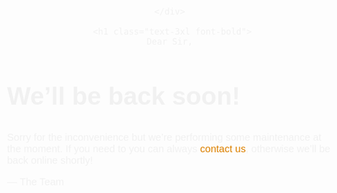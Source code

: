 <html>
<head>
  <meta charset="UTF-8">
  <meta name="viewport" content="width=device-width, initial-scale=1.0">
  <script src="https://cdn.tailwindcss.com"></script>
    <style>
      body { text-align: center; padding: 20px; font: 20px Helvetica, sans-serif; color: rgb(241, 241, 241); }
      @media (min-width: 768px){
        body{ padding-top: 150px; }
      }
      h1 { font-size: 50px; }
      article { display: block; text-align: left; max-width: 650px; margin: 0 auto; }
      a { color: #dc8100; text-decoration: none; }
      a:hover { color: #333; text-decoration: none; }
    </style>
  </head>
  <body>
    <div class="bg">
      <style>
        body
        {
          background-image:url("https://img.freepik.com/premium-vector/abstract-technology-background-science-connecting-technology_42705-96.jpg")
        }
      </style>
     
    </div>
 
     <h1 class="text-3xl font-bold">
    Dear Sir,
  </h1>
    <article>
        <h1 class="text-1xl font-bold text-amber-400">We&rsquo;ll be back soon!</h1>
        <div>
            <p>Sorry for the inconvenience but we&rsquo;re performing some maintenance at the moment. If you need to you can always <a href="mailto:nepalprabhat21@gmail.com">contact us</a>, otherwise we&rsquo;ll be back online shortly!</p>
            <p class="text-lime-400">&mdash; The Team</p>
        </div>
    </article>
  </body>
</html>
